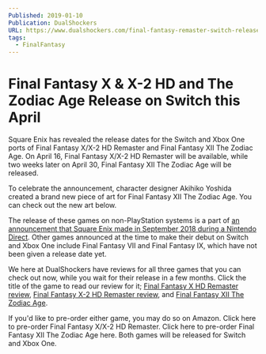 ```yaml
---
Published: 2019-01-10
Publication: DualShockers
URL: https://www.dualshockers.com/final-fantasy-remaster-switch-release-art/
tags:
  - FinalFantasy
---
```

# Final Fantasy X & X-2 HD and The Zodiac Age Release on Switch this April

Square Enix has revealed the release dates for the Switch and Xbox One ports of Final Fantasy X/X-2 HD Remaster and Final Fantasy XII The Zodiac Age. On April 16, Final Fantasy X/X-2 HD Remaster will be available, while two weeks later on April 30, Final Fantasy XII The Zodiac Age will be released.

To celebrate the announcement, character designer Akihiko Yoshida created a brand new piece of art for Final Fantasy XII The Zodiac Age. You can check out the new art below.

The release of these games on non-PlayStation systems is a part of [an announcement that Square Enix made in September 2018 during a Nintendo Direct](https://www.dualshockers.com/final-fantasy-switch-xbox-one/). Other games announced at the time to make their debut on Switch and Xbox One include Final Fantasy VII and Final Fantasy IX, which have not been given a release date yet.

We here at DualShockers have reviews for all three games that you can check out now, while you wait for their release in a few months. Click the title of the game to read our review for it; [Final Fantasy X HD Remaster review](https://www.dualshockers.com/review-final-fantasy-x-hd-remaster-itd-be-a-sin-to-ignore/), [Final Fantasy X-2 HD Remaster review](https://www.dualshockers.com/review-final-fantasy-x-2-hd-remaster-a-worthy-companion/), and [Final Fantasy XII The Zodiac Age](https://www.dualshockers.com/final-fantasy-xii-zodiac-age-12-reivew-ps4/).

If you'd like to pre-order either game, you may do so on Amazon. Click here to pre-order Final Fantasy X/X-2 HD Remaster. Click here to pre-order Final Fantasy XII The Zodiac Age here. Both games will be released for Switch and Xbox One.